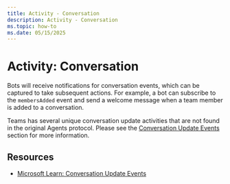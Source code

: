 ```yaml
---
title: Activity - Conversation
description: Activity - Conversation
ms.topic: how-to
ms.date: 05/15/2025
---
```


# Activity: Conversation

Bots will receive notifications for conversation events, which can be captured to take subsequent actions. For example, a bot can subscribe to the `membersAdded` event and send a welcome message when a team member is added to a conversation.

Teams has several unique conversation update activities that are not found in the original Agents protocol. Please see the [Conversation Update Events](./activity-conversation-update-event.md) section for more information.

## Resources

* [Microsoft Learn: Conversation Update Events](/microsoftteams/platform/bots/how-to/conversations/subscribe-to-conversation-events#conversation-update-events)